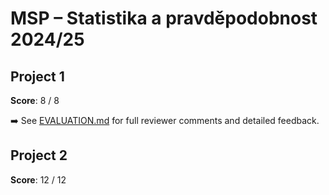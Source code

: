 # MSP – Statistika a pravděpodobnost 2024/25

## Project 1

**Score**: 8 / 8

➡️ See [EVALUATION.md](./1_project/EVALUATION.md) for full reviewer comments and detailed feedback.

## Project 2

**Score**: 12 / 12
